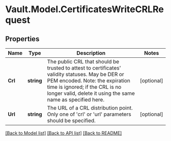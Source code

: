 # Vault.Model.CertificatesWriteCRLRequest

## Properties

Name | Type | Description | Notes
------------ | ------------- | ------------- | -------------
**Crl** | **string** | The public CRL that should be trusted to attest to certificates&#x27; validity statuses. May be DER or PEM encoded. Note: the expiration time is ignored; if the CRL is no longer valid, delete it using the same name as specified here. | [optional] 
**Url** | **string** | The URL of a CRL distribution point. Only one of &#x27;crl&#x27; or &#x27;url&#x27; parameters should be specified. | [optional] 


[[Back to Model list]](../README.md#documentation-for-models) [[Back to API list]](../README.md#documentation-for-api-endpoints) [[Back to README]](../README.md)


